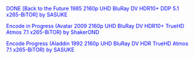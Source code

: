 
DONE [Back to the Future 1985 2160p UHD BluRay DV HDR10+ DDP 5.1 x265-BiTOR] by SASUKE

Encode in Progress (Avatar 2009 2160p UHD BluRay DV HDR10+ TrueHD Atmos 7.1 x265-BiTOR) by ShakerOND

Encode Progress (Aladdin 1992 2160p UHD BluRay DV HDR TrueHD Atmos 7.1 x265-BiTOR) by SASUKE



<body text="blue">
  


